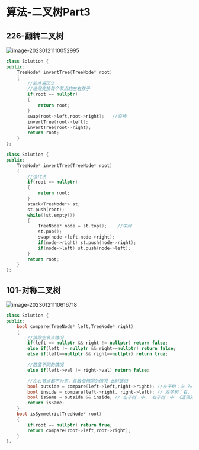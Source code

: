# 算法-二叉树Part3

## 226-翻转二叉树

![image-20230121110052995](https://happygoing.oss-cn-beijing.aliyuncs.com/img/image-20230121110052995.png)

```C++
class Solution {
public:
    TreeNode* invertTree(TreeNode* root) 
    {
        //前序遍历法
        //递归交换每个节点的左右孩子
        if(root == nullptr)
        {
            return root;
        }
        swap(root->left,root->right);   //交换
        invertTree(root->left);
        invertTree(root->right);
        return root;
    }
};
```

```C++
class Solution {
public:
    TreeNode* invertTree(TreeNode* root) 
    {
        //迭代法 
        if(root == nullptr)
        {
            return root;
        }
        stack<TreeNode*> st;
        st.push(root);
        while(!st.empty())
        {
            TreeNode* node = st.top();    //中间
            st.pop();
            swap(node->left,node->right);
            if(node->right) st.push(node->right);
            if(node->left) st.push(node->left);
        }
        return root;
    }
};
```

## 101-对称二叉树

![image-20230121110616718](https://happygoing.oss-cn-beijing.aliyuncs.com/img/image-20230121110616718.png)

```C++
class Solution {
public:
    bool compare(TreeNode* left,TreeNode* right)
    {
        //排除空节点情况
        if(left == nullptr && right != nullptr) return false;
        else if(left != nullptr && right==nullptr) return false;
        else if(left==nullptr && right==nullptr) return true;

        //数值不同的情况
        else if(left->val != right->val) return false;

        //左右节点都不为空，且数值相同的情况 此时递归
        bool outside = compare(left->left,right->right); //左子树：左 ?= 右子树：右
        bool inside = compare(left->right, right->left); // 左子树：右、 右子树：左
        bool isSame = outside && inside; // 左子树：中、 右子树：中 （逻辑处理）
        return isSame;
    }
    bool isSymmetric(TreeNode* root) 
    {
        if(root == nullptr) return true;
        return compare(root->left,root->right);
    }
};
```

